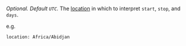 *Optional. Default `UTC`.* The
[location](https://en.wikipedia.org/wiki/List_of_tz_database_time_zones) in
which to interpret `start`, `stop`, and `days`.

e.g.

	location: Africa/Abidjan
